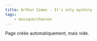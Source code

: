```yaml
---
title: Arthur Simms - It's only mystery
tags:
    - musique/chanson
---
```


Page créée automatiquement, mais vide.
